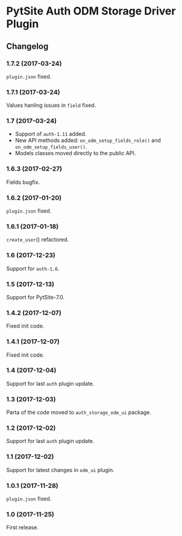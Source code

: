 # PytSite Auth ODM Storage Driver Plugin


## Changelog


### 1.7.2 (2017-03-24)

`plugin.json` fixed.


### 1.7.1 (2017-03-24)

Values hanling issues in `field` fixed.


### 1.7 (2017-03-24)

- Support of `auth-1.11` added.
- New API methods added: `on_odm_setup_fields_role()` and
  `on_odm_setup_fields_user()`.
- Models classes moved directly to the public API.


### 1.6.3 (2017-02-27)

Fields bugfix.


### 1.6.2 (2017-01-20)

`plugin.json` fixed.


### 1.6.1 (2017-01-18)

`create_user`() refactored.


### 1.6 (2017-12-23)

Support for `auth-1.6`.


### 1.5 (2017-12-13)

Support for PytSite-7.0.


### 1.4.2 (2017-12-07)

Fixed init code.


### 1.4.1 (2017-12-07)

Fixed init code.


### 1.4 (2017-12-04)

Support for last `auth` plugin update.


### 1.3 (2017-12-03)

Parta of the code moved to `auth_storage_odm_ui` package.


### 1.2 (2017-12-02)

Support for last `auth` plugin update.


### 1.1 (2017-12-02)

Support for latest changes in `odm_ui` plugin.


### 1.0.1 (2017-11-28)

`plugin.json` fixed.


### 1.0 (2017-11-25)

First release.
